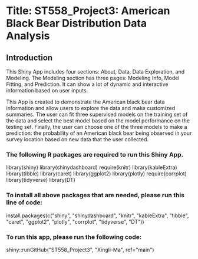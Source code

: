 # Title: ST558_Project3: American Black Bear Distribution Data Analysis    

## Introduction  
This Shiny App includes four sections: About, Data, Data Exploration, and Modeling. The Modeling section has three pages: Modeling Info, Model Fitting, and Prediction. It can show a lot of dynamic and interactive information based on user inputs.

This App is created to demonstrate the American black bear data information and allow users to explore the data and make customized summaries. The user can fit three supervised models on the training set of the data and select the best model based on the model performance on the testing set. Finally, the user can choose one of the three models to make a prediction: the probability of an American black bear being observed in your survey location based on new data that the user collected.

### The following R packages are required to run this Shiny App.    

library(shiny)
library(shinydashboard)
require(knitr)
library(kableExtra)
library(tibble)
library(caret)
library(ggplot2)
library(plotly)
require(corrplot)
library(tidyverse)
library(DT)    

### To install all above packages that are needed, please run this line of code:    

install.packages(c("shiny", "shinydashboard", "knitr", "kableExtra", "tibble", "caret", "ggplot2", "plotly", "corrplot", "tidyverse", "DT"))    

### To run this app, please run the following code:    

shiny::runGitHub("ST558_Project3", "Xingli-Ma", ref="main")    





